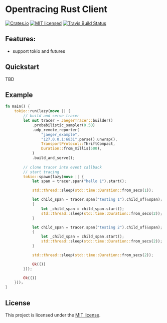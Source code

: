 Opentracing Rust Client
====

[![Crates.io][crates-badge]][crates-url]
[![MIT licensed][mit-badge]][mit-url]
[![Travis Build Status][travis-badge]][travis-url]

[crates-badge]: https://img.shields.io/crates/v/opentracing-rs.svg
[crates-url]: https://crates.io/crates/opentracing-rs
[mit-badge]: https://img.shields.io/badge/license-MIT-blue.svg
[mit-url]: LICENSE-MIT
[travis-badge]: https://travis-ci.org/ccc13/opentracing-rs.svg?branch=master
[travis-url]: https://travis-ci.org/ccc13/opentracing-rs

Features:
----
- support tokio and futures

Quickstart
----

TBD

Example
----

```rust
fn main() {
    tokio::run(lazy(move || {
        // build and serve tracer
        let mut tracer = JaegerTracer::builder()
            .probabilistic_sampler(0.50)
            .udp_remote_reporter(
                "jaeger_example",
                "127.0.0.1:6831".parse().unwrap(),
                TransportProtocol::ThriftCompact,
                Duration::from_millis(500),
            )
            .build_and_serve();
            
        // clone tracer into event callback
        // start tracing
        tokio::spawn(lazy(move || {
            let span = tracer.span("hello 1").start();

            std::thread::sleep(std::time::Duration::from_secs(1));

            let child_span = tracer.span("testing 1").child_of(&span);
            {
                let _child_span = child_span.start();
                std::thread::sleep(std::time::Duration::from_secs(2));
            }

            let child_span = tracer.span("testing 2").child_of(&span);
            {
                let _child_span = child_span.start();
                std::thread::sleep(std::time::Duration::from_secs(2));
            }

            std::thread::sleep(std::time::Duration::from_secs(2));

            Ok(())
        }));

        Ok(())
    }));
}

```

License
----

This project is licensed under the [MIT license](LICENSE).
